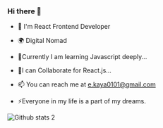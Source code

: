 ### Hi there 👋

- 🔭 I'm React Frontend Developer

- 🌍 Digital Nomad

- 🌱Currently I am learning Javascript deeply...

- 🤝I can Collaborate for React.js...

- 📫 You can reach me at e.kaya0101@gmail.com

- ⚡Everyone in my life is a part of my dreams.



![Github stats 2](https://github-readme-stats.vercel.app/api?username=kullanıcıadınız&show_icons=true&theme=radical)
